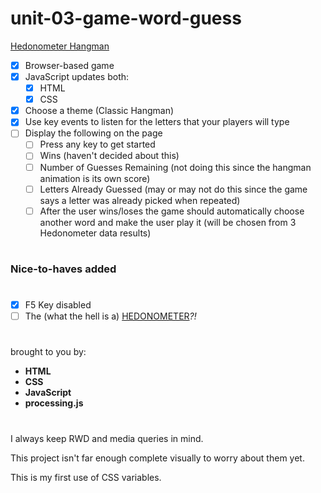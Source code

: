 # unit-03-game-word-guess

[Hedonometer Hangman](https://rkaseman.github.io/unit-03-game-word-guess/)

- [x] Browser-based game
- [x] JavaScript updates both:
  - [x] HTML
  - [x] CSS
- [x] Choose a theme (Classic Hangman)
- [x] Use key events to listen for the letters that your players will type
- [ ] Display the following on the page
  - [ ] Press any key to get started
  - [ ] Wins (haven't decided about this)
  - [ ] Number of Guesses Remaining (not doing this since the hangman animation is its own score)
  - [ ] Letters Already Guessed (may or may not do this since the game says a letter was already picked when repeated)
  - [ ] After the user wins/loses the game should automatically choose another word and make the user play it (will be chosen from 3 Hedonometer data results)
#
### Nice-to-haves added
#
- [x] F5 Key disabled
- [ ] The (what the hell is a) [HEDONOMETER](http://hedonometer.org/about.html)*?!*
#
brought to you by:
- **HTML**
- **CSS**
- **JavaScript**
- **processing.js**
#
I always keep RWD and media queries in mind.

This project isn't far enough complete visually to worry about them yet.

This is my first use of CSS variables.
